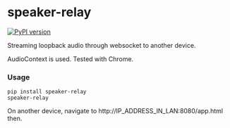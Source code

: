 # speaker-relay

[![PyPI version](https://badge.fury.io/py/speaker-relay.svg)](https://badge.fury.io/py/speaker-relay)

Streaming loopback audio through websocket to another device.

AudioContext is used. Tested with Chrome. 

### Usage

```
pip install speaker-relay
speaker-relay
```
On another device, navigate to http://IP_ADDRESS_IN_LAN:8080/app.html then.
